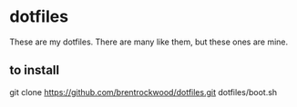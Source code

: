 dotfiles
========

These are my dotfiles.  There are many like them, but these ones are mine.

to install
----------

git clone https://github.com/brentrockwood/dotfiles.git
dotfiles/boot.sh

